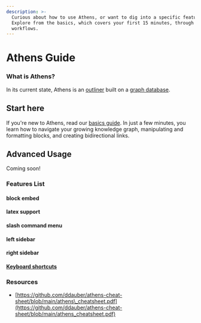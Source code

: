 ```yaml
---
description: >-
  Curious about how to use Athens, or want to dig into a specific feature?
  Explore from the basics, which covers your first 15 minutes, through advanced
  workflows.
---
```


# Athens Guide

### What is Athens?

In its current state, Athens is an [outliner](https://en.wikipedia.org/wiki/Outliner) built on a [graph database](https://en.wikipedia.org/wiki/Graph_database). 

## Start here

If you're new to Athens, read our [basics guide](the-basics.md). In just a few minutes, you learn how to navigate your growing knowledge graph, manipulating and formatting blocks, and creating bidirectional links.

## Advanced Usage

Coming soon!

### Features List

#### block embed

#### latex support

#### slash command menu

#### left sidebar

#### right sidebar

#### [Keyboard shortcuts](feature-list/keyboard-shortcuts.md)

### Resources

* [https://github.com/ddauber/athens-cheat-sheet/blob/main/athens\_cheatsheet.pdf](https://github.com/ddauber/athens-cheat-sheet/blob/main/athens_cheatsheet.pdf)








